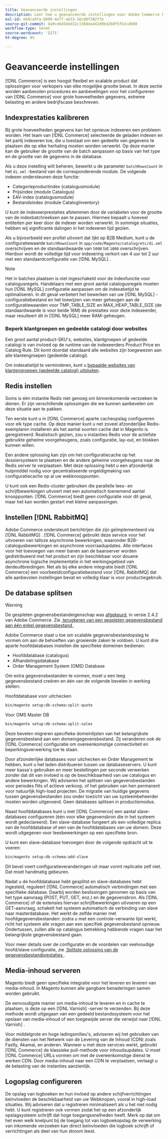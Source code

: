 ```yaml
---
title: Geavanceerde instellingen
description: Leer hoe u geavanceerde instellingen voor Adobe Commerce kunt gebruiken. Ontdek de stapsgewijze instructies en configuratievereisten.
exl-id: eb9ca9fa-b099-4e77-ab33-16cd0f382ffe
source-git-commit: da9ce645d4d32c1368da442d9bd260f5fb3cdb98
workflow-type: tm+mt
source-wordcount: '1171'
ht-degree: 0%

---
```


# Geavanceerde instellingen

[!DNL Commerce] is een hoogst flexibel en scalable product dat oplossingen voor verkopers van elke mogelijke grootte bevat. In deze sectie worden aanbevolen procedures en aanbevelingen voor het configureren van [!DNL Commerce] voor grote hoeveelheden gegevens, extreme belasting en andere bedrijfscase beschreven.

## Indexprestaties kalibreren

Bij grote hoeveelheden gegevens kan het opnieuw indexeren een probleem worden. Het team van [!DNL Commerce] selecteerde de geladen indexen en liet partij indexeren toe, die u toestaat om een gedeelte van gegevens te plaatsen die op elke herhaling moeten worden verwerkt. Op deze manier kan de gebruiker de grootte van de batch aanpassen op basis van het type en de grootte van de gegevens in de database.

Als u deze instelling wilt beheren, bewerkt u de parameter `batchRowsCount` in het `di.xml` -bestand van de corresponderende module. De volgende indexen ondersteunen deze functie:

* Categorieproductindex (catalogusmodule)
* Prijsindex (module Catalogus)
* EAV-index (catalogusmodule)
* Bestandsindex (module CatalogInventory)

U kunt de indexeerprestaties afstemmen door de variabelen voor de grootte van de indexbatchreeksen aan te passen. Hiermee bepaalt u hoeveel entiteiten per keer door de indexer worden verwerkt. In sommige situaties, hebben wij significante dalingen in het indexeren tijd gezien.

Als u bijvoorbeeld een profiel uitvoert dat lijkt op B2B Medium, kunt u de configuratiewaarde `batchRowsCount` in `app/code/Magento/catalog/etc/di.xml` overschrijven en de standaardwaarde van `5000` tot `1000` overschrijven. Hierdoor wordt de volledige tijd voor indexering verkort van 4 uur tot 2 uur met een standaardconfiguratie van [!DNL MySQL] .

>[!NOTE]
>
>Het in batches plaatsen is niet ingeschakeld voor de indexfunctie voor catalogusregels. Handelaars met een groot aantal catalogusregels moeten hun [!DNL MySQL] configuratie aanpassen om de indexatietijd te optimaliseren. In dit geval verbetert het bewerken van uw [!DNL MySQL] -configuratiebestand en het toewijzen van meer geheugen aan de configuratiewaarden voor TMP_TABLE_SIZE en MAX_HEAP_TABLE_SIZE (de standaardwaarde is voor beide 16M) de prestaties voor deze indexeerder, maar resulteert dit in [!DNL MySQL] meer RAM-geheugen.

### Beperk klantgroepen en gedeelde catalogi door websites

Een groot aantal product-SKU&#39;s, websites, klantgroepen of gedeelde catalogi is van invloed op de runtime van de indexeerders Product Price en Catalog Rule. Dit komt doordat standaard alle websites zijn toegewezen aan alle klantengroepen (gedeelde catalogi).

Om indexatietijd te verminderen, kunt u [&#x200B; bepaalde websites van klantengroepen (gedeelde catalogi) uitsluiten &#x200B;](https://developer.adobe.com/commerce/php/development/components/indexing/optimization/#customer-group-limitations-by-websites).

## Redis instellen

Soms is één instantie Redis niet genoeg om binnenkomende verzoeken te dienen. Er zijn verschillende oplossingen die we kunnen aanbevelen om deze situatie aan te pakken.

Ten eerste kunt u in [!DNL Commerce] aparte cacheopslag configureren voor elk type cache. Op deze manier kunt u net zoveel afzonderlijke Redis-exemplaren installeren als het aantal soorten cache dat in Magento is geregistreerd. Realistisch gezien, zou u instanties Redis voor de actiefste gebruikte geheime voorgeheugens, zoals configuratie, lay-out, en blokken kunnen willen.

Een andere oplossing kan zijn om het configuratiecache op het dossiersysteem te plaatsen en de andere geheime voorgeheugens naar de Redis server te verplaatsen. Met deze oplossing hebt u een afzonderlijk hulpmiddel nodig voor gecentraliseerde ongeldigmaking van configuratiecache op al uw webknooppunten.

U kunt ook een Redis-cluster gebruiken die parallelle lees- en schrijfbewerkingen uitvoert met een automatisch toenemend aantal knooppunten. [!DNL Commerce] biedt geen configuratie voor dit geval, maar het kan worden gestart met kleine aanpassingen.

## Instellen [!DNL RabbitMQ]

Adobe Commerce ondersteunt berichtrijen die zijn geïmplementeerd via [!DNL RabbitMQ] . [!DNL Commerce] gebruikt deze service voor het uitvoeren van talloze asynchrone bewerkingen, waaronder B2B-catalogusbewerkingen en asynchrone voorraadupdates. Alle interfaces voor het toevoegen van meer banen aan de baanserver worden gedistribueerd met het product en zijn beschikbaar voor douane asynchrone logische implementatie in het werkingsgebied van derdeuitbreidingen. Net als bij elke andere integratie biedt [!DNL Commerce] een voorbeeldconfiguratiebestand voor [!DNL RabbitMQ] dat alle aanbevolen instellingen bevat en volledig klaar is voor productiegebruik.

## De database splitsen

>[!WARNING]
>
>De gespleten gegevensbestandeigenschap was [&#x200B; afgekeurd &#x200B;](https://community.magento.com/t5/Magento-DevBlog/Deprecation-of-Split-Database-in-Magento-Commerce/ba-p/465187) in versie 2.4.2 van Adobe Commerce. Zie [&#x200B; terugkeren van een gespleten gegevensbestand aan één enkel gegevensbestand &#x200B;](../configuration/storage/revert-split-database.md).

Adobe Commerce staat u toe om scalable gegevensbestandopslag te vormen om aan de behoeften van groeiende zaken te voldoen. U kunt drie aparte hoofddatabases instellen die specifieke domeinen bedienen:

* Hoofddatabase (catalogus)
* Afhandelingsdatabase
* Order Management System (OMS) Database

Om extra gegevensbestanden te vormen, moet u een leeg gegevensbestand creëren en één van de volgende bevelen in werking stellen:

Hoofddatabase voor uitchecken

```bash
bin/magento setup:db-schema:split-quote
```

Voor OMS Master DB

```bash
bin/magento setup:db-schema:split-sales
```

Deze bevelen migreren specifieke domeinlijsten van het belangrijkste gegevensbestand aan een domeingegevensbestand. Zij veranderen ook de [!DNL Commerce] configuratie om overeenkomstige connectiviteit en beperkingsverwerking toe te staan.

Door afzonderlijke databases voor uitchecken en Order Management te hebben, kunt u het laden distribueren tussen uw databaseservers. U kunt meer kassa&#39;s gebruiken en meer bestellingen per seconde verwerken zonder dat dit van invloed is op de beschikbaarheid van uw catalogus en andere bewerkingen. Wij adviseren het splitsen van gegevensbestanden voor periodes flits of actieve verkoop, of het gebruiken van hen permanent voor natuurlijk high-load projecten. De migratie van huidige gegevens tussen gegevensbestanden zou onder toezicht van uw systeembeheerder moeten worden uitgevoerd.  Geen databases splitsen in productiemodus.

Naast hoofddatabases kunt u met [!DNL Commerce] een aantal slave-databases configureren (één voor elke gegevensbron die in het systeem wordt gedeclareerd). Een slave-database fungeert als een volledige replica van de hoofddatabase of een van de hoofddatabases van uw domein. Deze wordt uitgegeven voor leesbewerkingen op een specifieke bron.

U kunt een slave-database toevoegen door de volgende opdracht uit te voeren:

```bash
bin/magento setup:db-schema:add-slave
```

Dit bevel voert configuratieveranderingen uit maar vormt replicatie zelf niet. Dat moet handmatig gebeuren.

Nadat u de hoofddatabase hebt gesplitst en slave-databases hebt ingesteld, reguleert [!DNL Commerce] automatisch verbindingen met een specifieke database. Daarbij worden beslissingen genomen op basis van het type aanvraag (POST, PUT, GET, enz.) en de gegevensbron. Als [!DNL Commerce] of de extensies hiervan schrijfbewerkingen uitvoeren op een GET-aanvraag, schakelt het systeem automatisch de verbinding van slave naar masterdatabase. Het werkt de zelfde manier met hoofdgegevensbestanden: zodra u met een controle-verwante lijst werkt, richt het systeem alle vragen aan een specifiek gegevensbestand opnieuw. Ondertussen, zullen alle op catalogus betrekking hebbende vragen naar het belangrijkste gegevensbestand gaan.

Voor meer details over de configuratie en de voordelen van veelvoudige hoofd/slave configuratie, zie
[&#x200B; Splitste oplossing van de gegevensbestandprestaties &#x200B;](../configuration/storage/multi-master.md).

## Media-inhoud serveren

Magento biedt geen specifieke integratie voor het leveren en leveren van media-inhoud. In Magento kunnen alle gangbare benaderingen samen worden gebruikt.

De eenvoudigste manier om media-inhoud te leveren en in cache te plaatsen, is deze op een [!DNL Varnish] -server te verzenden. Bij deze methode wordt uitgegaan van een gedeeld bestandssysteem voor het opslaan van media-inhoud of een toegewijde server die verwijst naar [!DNL Varnish] .

Voor middelgrote en hoge ladingsmilieu&#39;s, adviseren wij het gebruiken van de diensten van het Netwerk van de Levering van de Inhoud (CDN) zoals Fastly, Akamai, en anderen. Wanneer u met deze services werkt, gebruikt [!DNL Commerce] de klassieke pull-methode voor inhoudsupdates. U moet [!DNL Commerce] URLs vormen om met de overeenkomstige dienst te werken CDN. Door media-inhoud naar een CDN te verplaatsen, verlaagt u de belasting van de instanties aanzienlijk.

## Logopslag configureren

De opslag van logboeken en hun invloed op andere schijfverrichtingen beïnvloeden de beschikbaarheid van uw Webknopen, vooral in high-load situaties. Wij adviseren dat u registreren minimaliseert als u het niet nodig hebt. U kunt registreren ook vormen zodat het op een afzonderlijk opslagsysteem schrijft dat hoge toegangssnelheden heeft. Merk op dat om het even welk knelpunt bij de toegang tot van logboekopslag de verwerking van inkomende verzoeken kan direct beïnvloeden die logboek schrijft of verrichtingen als deel van hun stroom leest.
